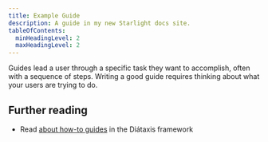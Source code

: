 ```yaml
---
title: Example Guide
description: A guide in my new Starlight docs site.
tableOfContents:
  minHeadingLevel: 2
  maxHeadingLevel: 2
---
```


Guides lead a user through a specific task they want to accomplish, often with a sequence of steps.
Writing a good guide requires thinking about what your users are trying to do.

## Further reading

- Read [about how-to guides](https://diataxis.fr/how-to-guides/) in the Diátaxis framework
